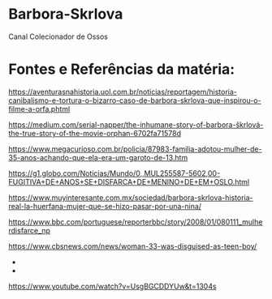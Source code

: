 # Barbora-Skrlova
Canal Colecionador de Ossos

# Fontes e Referências da matéria:


https://aventurasnahistoria.uol.com.br/noticias/reportagem/historia-canibalismo-e-tortura-o-bizarro-caso-de-barbora-skrlova-que-inspirou-o-filme-a-orfa.phtml

https://medium.com/serial-napper/the-inhumane-story-of-barbora-škrlová-the-true-story-of-the-movie-orphan-6702fa71578d

https://www.megacurioso.com.br/policia/87983-familia-adotou-mulher-de-35-anos-achando-que-ela-era-um-garoto-de-13.htm

https://g1.globo.com/Noticias/Mundo/0,,MUL255587-5602,00-FUGITIVA+DE+ANOS+SE+DISFARCA+DE+MENINO+DE+EM+OSLO.html

https://www.muyinteresante.com.mx/sociedad/barbora-skrlova-historia-real-la-huerfana-mujer-que-se-hizo-pasar-por-una-nina/

https://www.bbc.com/portuguese/reporterbbc/story/2008/01/080111_mulherdisfarce_np

https://www.cbsnews.com/news/woman-33-was-disguised-as-teen-boy/

*
*

https://www.youtube.com/watch?v=UsgBGCDDYUw&t=1304s
